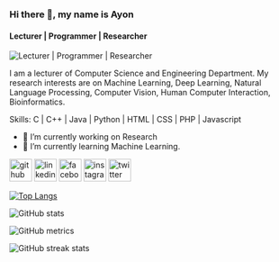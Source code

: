 ### Hi there 👋, my name is Ayon
#### Lecturer | Programmer | Researcher
![Lecturer | Programmer | Researcher](https://scontent.fdac27-1.fna.fbcdn.net/v/t39.30808-6/358051973_789342166226138_3699436266093390938_n.jpg?stp=dst-jpg_s1080x2048&_nc_cat=109&ccb=1-7&_nc_sid=5f2048&_nc_ohc=bK6kP-50gWMAX-zuLyj&_nc_ht=scontent.fdac27-1.fna&oh=00_AfALKEAh348vIZOJHDPy25YBQY6RP1R09KXrRK-VOc-c0Q&oe=6564C576)

I am a lecturer of Computer Science and Engineering Department. My research interests are on Machine Learning, Deep Learning, Natural Language Processing, Computer Vision, Human Computer Interaction, Bioinformatics.

Skills: C | C++ | Java | Python | HTML | CSS | PHP | Javascript 

- 🔭 I’m currently working on Research 
- 🌱 I’m currently learning Machine Learning. 


[<img src='https://cdn.jsdelivr.net/npm/simple-icons@3.0.1/icons/github.svg' alt='github' height='40'>](https://github.com/ayonneub)  [<img src='https://cdn.jsdelivr.net/npm/simple-icons@3.0.1/icons/linkedin.svg' alt='linkedin' height='40'>](https://www.linkedin.com/in/ayonshyper/)  [<img src='https://cdn.jsdelivr.net/npm/simple-icons@3.0.1/icons/facebook.svg' alt='facebook' height='40'>](https://www.facebook.com/ayonneub)  [<img src='https://cdn.jsdelivr.net/npm/simple-icons@3.0.1/icons/instagram.svg' alt='instagram' height='40'>](https://www.instagram.com/ayonneub/)  [<img src='https://cdn.jsdelivr.net/npm/simple-icons@3.0.1/icons/twitter.svg' alt='twitter' height='40'>](https://twitter.com/ayonneub)  

[![Top Langs](https://github-readme-stats.vercel.app/api/top-langs/?username=ayonneub)](https://github.com/anuraghazra/github-readme-stats)

![GitHub stats](https://github-readme-stats.vercel.app/api?username=ayonneub&show_icons=true)  

![GitHub metrics](https://metrics.lecoq.io/ayonneub)  

![GitHub streak stats](https://streak-stats.demolab.com/?user=ayonneub)  

